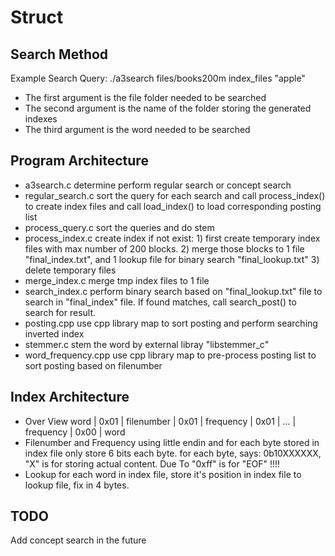 Struct
=======

Search Method
----------------
Example Search Query: ./a3search files/books200m index_files "apple"
  - The first argument is the file folder needed to be searched
  - The second argument is the name of the folder storing the generated indexes
  - The third argument is the word needed to be searched

Program Architecture
----------------
  - a3search.c
        determine perform regular search or concept search
  - regular_search.c
        sort the query for each search and call process_index() to create index files and call load_index()
        to load corresponding posting list
  - process_query.c
        sort the queries and do stem
  - process_index.c
        create index if not exist:
            1) first create temporary index files with max number of 200 blocks.
            2) merge those blocks to 1 file "final_index.txt", and 1 lookup file for binary search "final_lookup.txt"
            3) delete temporary files
  - merge_index.c
        merge tmp index files to 1 file
  - search_index.c
        perform binary search based on "final_lookup.txt" file to search in "final_index" file. If found matches, call
        search_post() to search for result.
  - posting.cpp
        use cpp library map to sort posting and perform searching inverted index
  - stemmer.c
        stem the word by external libray "libstemmer_c"
  - word_frequency.cpp
        use cpp library map to pre-process posting list to sort posting based on filenumber

Index Architecture
----------------
  - Over View
        word | 0x01 | filenumber | 0x01 | frequency | 0x01 | ... | frequency | 0x00 | word
  - Filenumber and Frequency
        using little endin and for each byte stored in index file only store 6 bits each byte.
        for each byte, says: 0b10XXXXXX, "X" is for storing actual content.
        Due To "0xff" is for "EOF" !!!!
  - Lookup
        for each word in index file, store it's position in index file to lookup file, fix in 4 bytes.

TODO
----------------
Add concept search in the future

